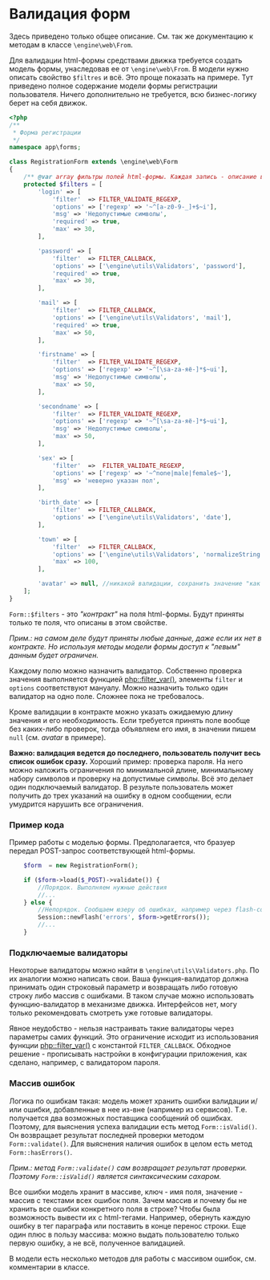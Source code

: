 # Валидация форм

Здесь приведено только общее описание. См. так же документацию к методам в классе `\engine\web\From`.

Для валидации html-формы средствами движка требуется создать модель формы, унаследовав ее от `\engine\web\From`. В модели нужно описать свойство `$filtres` и всё. Это проще показать на примере. Тут приведено полное содержание модели формы регистрации пользователя. Ничего дополнительно не требуется, всю бизнес-логику берет на себя движок.

```PHP
<?php
/**
 * Форма регистрации
 */
namespace app\forms;

class RegistrationForm extends \engine\web\Form
{
    /** @var array фильтры полей html-формы. Каждая запись - описание валидатора */
    protected $filters = [
        'login' => [
            'filter'  => FILTER_VALIDATE_REGEXP,
            'options' => ['regexp' => '~^[a-z0-9-_]+$~i'],
            'msg' => 'Недопустимые символы',
            'required' => true,
            'max' => 30,
        ],

        'password' => [
            'filter'  => FILTER_CALLBACK,
            'options' => ['\engine\utils\Validators', 'password'],
            'required' => true,
            'max' => 30,
        ],

        'mail' => [
            'filter'  => FILTER_CALLBACK,
            'options' => ['\engine\utils\Validators', 'mail'],
            'required' => true,
            'max' => 50,
        ],

        'firstname' => [
            'filter'  => FILTER_VALIDATE_REGEXP,
            'options' => ['regexp' => '~^[\sa-zа-яё-]*$~ui'],
            'msg' => 'Недопустимые символы',
            'max' => 50,
        ],

        'secondname' => [
            'filter'  => FILTER_VALIDATE_REGEXP,
            'options' => ['regexp' => '~^[\sa-zа-яё-]*$~ui'],
            'msg' => 'Недопустимые символы',
            'max' => 50,
        ],

        'sex' => [
            'filter'  =>  FILTER_VALIDATE_REGEXP,
            'options' => ['regexp' => '~^none|male|female$~'],
            'msg' => 'неверно указан пол',
        ],

        'birth_date' => [
            'filter'  => FILTER_CALLBACK,
            'options' => ['\engine\utils\Validators', 'date'],
        ],

        'town' => [
            'filter'  => FILTER_CALLBACK,
            'options' => ['\engine\utils\Validators', 'normalizeString'],
            'max' => 100,
        ],

        'avatar' => null, //никакой валидации, сохранить значение "как есть"
    ];
}
```

`Form::$filters` - это *"контракт"* на поля html-формы. Будут приняты только те поля, что описаны в этом свойстве.

*Прим.: на самом деле будут приняты любые данные, даже если их нет в контракте. Но используя методы модели формы доступ к "левым" данным будет ограничен.*

Каждому полю можно назначить валидатор. Собственно проверка значения выполняется функцией [php::filter_var()](http://php.net/manual/ru/function.filter-var.php), элементы `filter` и `options` соответствуют мануалу. Можно назначить только один валидатор на одно поле. Сложнее пока не требовалось.

Кроме валидации в контракте можно указать ожидаемую длину значения и его необходимость. Если требуется принять поле вообще без каких-либо проверок, тогда объявляем его имя, в значении пишем `null` (см. *avatar* в примере).

**Важно: валидация ведется до последнего, пользователь получит весь список ошибок сразу.** Хороший пример: проверка пароля. На него можно наложить ограничения по минимальной длине, минимальному набору символов и проверку на допустимые символы. Всё это делает один подключаемый валидатор. В результе пользователь может получить до трех указаний на ошибку в одном сообщении, если умудрится нарушить все ограничения.

### Пример кода

Пример работы с моделью формы. Предполагается, что бразуер передал POST-запрос соответствующей html-формы.
```PHP
    $form  = new RegistrationForm();

    if ($form->load($_POST)->validate()) {
        //Порядок. Выполняем нужные действия
        //...
    } else {
        //Непорядок. Сообщаем юзеру об ошибках, например через flash-сообщения.
        Session::newFlash('errors', $form->getErrors());
        //...
    }
```

### Подключаемые валидаторы

Некоторые валидаторы можно найти в `\engine\utils\Validators.php`. По их аналогии можно написать свои. Ваша функция-валидатор должна принимать один строковый параметр и возвращать либо готовую строку либо массив с ошибками. В таком случае можно использовать функцию-валидатор в механизме движка. Интерфейсов нет, могу только рекомендовать смотреть уже готовые валидаторы.

Явное неудобство - нельзя настраивать такие валидаторы через параметры самих функций. Это ограничение исходит из использования функции [php::filter_var()](http://php.net/manual/ru/function.filter-var.php) с константой `FILTER_CALLBACK`. Обходное решение - прописывать настройки в конфигурации приложения, как сделано, например, с валидатором пароля.

### Массив ошибок

Логика по ошибкам такая: модель может хранить ошибки валидации и/или ошибки, добавленные в нее из-вне (например из сервисов). Т.е. получается два возможных поставщика сообщений об ошибках. Поэтому, для выяснения успеха валидации есть метод `Form::isValid()`. Он возвращает результат последней проверки методом `Form::validate()`. Для выяснения наличия ошибок в целом есть метод `Form::hasErrors()`.

*Прим.: метод `Form::validate()` сам возвращает результат проверки. Поэтому `Form::isValid()` является синтаксическим сахаром.*

Все ошибки модель хранит в массиве, ключ - имя поля, значение - массив с текстами всех ошибок поля. Зачем массив и почему бы не хранить все ошибки конкретного поля в строке? Чтобы была возможность вывести их с html-тегами. Например, обернуть каждую ошибку в тег параграфа или поставить в конце перенос строки. Еще один плюс в пользу массива: можно выдать пользователю только первую ошибку, а не всё, полученное валидацией.

В модели есть несколько методов для работы с массивом ошибок, см. комментарии в классе.
